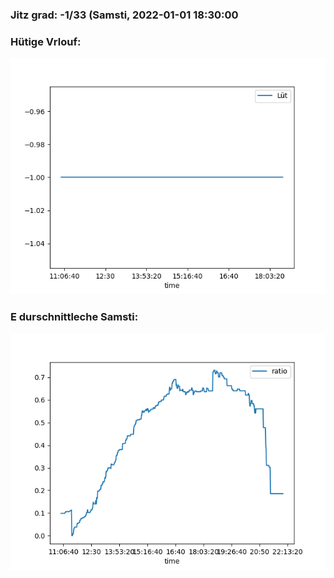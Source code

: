 ### Jitz grad: -1/33 (Samsti, 2022-01-01 18:30:00

### Hütige Vrlouf:
![Graph](Today.png)

### E durschnittleche Samsti:
![Graph](Samsti.png)